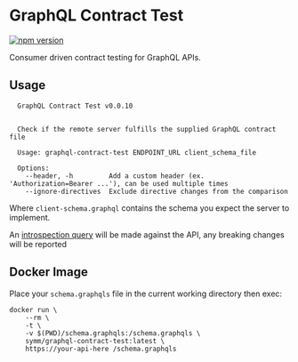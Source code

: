 # GraphQL Contract Test

[![npm version](https://badge.fury.io/js/graphql-contract-test.svg)](https://badge.fury.io/js/graphql-contract-test)

Consumer driven contract testing for GraphQL APIs.

## Usage

```
  GraphQL Contract Test v0.0.10


  Check if the remote server fulfills the supplied GraphQL contract file

  Usage: graphql-contract-test ENDPOINT_URL client_schema_file

  Options:
    --header, -h         Add a custom header (ex. 'Authorization=Bearer ...'), can be used multiple times
    --ignore-directives  Exclude directive changes from the comparison
```

Where `client-schema.graphql` contains the schema you expect the server to implement.

An [introspection query](http://graphql.org/learn/introspection/) will be made against the API, any breaking changes will be reported

## Docker Image

Place your `schema.graphqls` file in the current working directory then exec:

```
docker run \
    --rm \
    -t \
    -v $(PWD)/schema.graphqls:/schema.graphqls \
    symm/graphql-contract-test:latest \
    https://your-api-here /schema.graphqls
```
